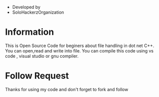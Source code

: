 * Developed by
* SoloHackerzOrganization

# Information

This is Open Source Code for beginers about file handling in dot net C++. You can open,read and write into file.
You can compile this code using vs code , visual studio or gnu compiler.
# Follow Request
Thanks for using my code and don't forget to fork and follow
